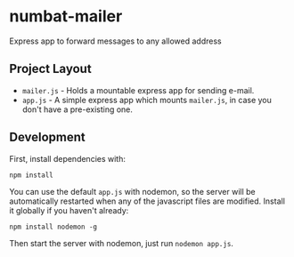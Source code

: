 numbat-mailer
=============

Express app to forward messages to any allowed address

## Project Layout

- `mailer.js` - Holds a mountable express app for sending e-mail.
- `app.js` - A simple express app which mounts `mailer.js`, in case you don't have a pre-existing one.

## Development

First, install dependencies with:

```
npm install
```

You can use the default `app.js` with nodemon, so the server will be automatically restarted when any of the javascript files are modified. Install it globally if you haven't already:

```
npm install nodemon -g
```

Then start the server with nodemon, just run `nodemon app.js`.